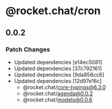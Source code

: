 # @rocket.chat/cron

## 0.0.2

### Patch Changes

- Updated dependencies [e14ec5081]
- Updated dependencies [37c792161]
- Updated dependencies [9da856cc6]
- Updated dependencies [12d97e16c]
  - @rocket.chat/core-typings@6.3.0
  - @rocket.chat/agenda@0.0.2
  - @rocket.chat/models@0.0.6
